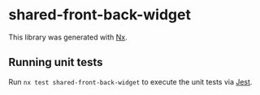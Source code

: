 # shared-front-back-widget

This library was generated with [Nx](https://nx.dev).


## Running unit tests

Run `nx test shared-front-back-widget` to execute the unit tests via [Jest](https://jestjs.io).


